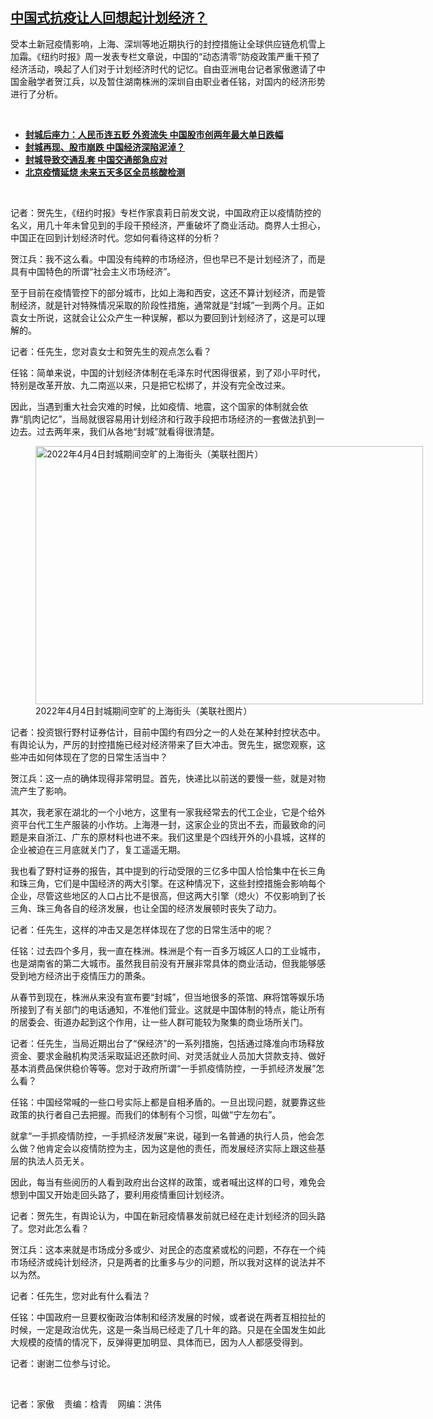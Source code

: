 <!--1651005960000-->
[中国式抗疫让人回想起计划经济？](https://www.rfa.org/mandarin/yataibaodao/jingmao/hc-04262022100616.html)
------

<p>受本土新冠疫情影响，上海、深圳等地近期执行的封控措施让全球供应链危机雪上加霜。《纽约时报》周一发表专栏文章说，中国的“动态清零”防疫政策严重干预了经济活动，唤起了人们对于计划经济时代的记忆。自由亚洲电台记者家傲邀请了中国金融学者贺江兵，以及暂住湖南株洲的深圳自由职业者任铭，对国内的经济形势进行了分析。</p><p><br/></p><ul><li><strong><a href="https://www.rfa.org/mandarin/yataibaodao/jingmao/hx1-04262022075813.html">封城后座力：人民币连五贬 外资流失 中国股市创两年最大单日跌幅</a></strong></li><li><a href="https://www.rfa.org/mandarin/zhuanlan/jingmaorediansaomiao/econ-03182022152148.html"><strong>封城再现、股市崩跌 中国经济深陷泥淖？</strong></a></li><li><strong><a href="https://www.rfa.org/mandarin/Xinwen/8-04242022155233.html">封城导致交通乱套 中国交通部急应对</a></strong></li><li><strong><a href="https://www.rfa.org/mandarin/Xinwen/6-04252022132759.html">北京疫情延烧 未来五天多区全员核酸检测</a></strong></li></ul><p><br/></p><p>记者：贺先生，《纽约时报》专栏作家袁莉日前发文说，中国政府正以疫情防控的名义，用几十年未曾见到的手段干预经济，严重破坏了商业活动。商界人士担心，中国正在回到计划经济时代。您如何看待这样的分析？</p><p>贺江兵：我不这么看。中国没有纯粹的市场经济，但也早已不是计划经济了，而是具有中国特色的所谓“社会主义市场经济”。</p><p>至于目前在疫情管控下的部分城市，比如上海和西安，这还不算计划经济，而是管制经济，就是针对特殊情况采取的阶段性措施，通常就是“封城”一到两个月。正如袁女士所说，这就会让公众产生一种误解，都以为要回到计划经济了，这是可以理解的。</p><p>记者：任先生，您对袁女士和贺先生的观点怎么看？</p><p>任铭：简单来说，中国的计划经济体制在毛泽东时代困得很紧，到了邓小平时代，特别是改革开放、九二南巡以来，只是把它松绑了，并没有完全改过来。</p><p>因此，当遇到重大社会灾难的时候，比如疫情、地震，这个国家的体制就会依靠“肌肉记忆”，当局就很容易用计划经济和行政手段把市场经济的一套做法扒到一边去。过去两年来，我们从各地“封城”就看得很清楚。</p><p><figure class="image-richtext image-inline captioned" style="width:620px;"><img alt="2022年4月4日封城期间空旷的上海街头（美联社图片）" height="413" src="https://www.rfa.org/mandarin/yataibaodao/jingmao/hc-04262022100616.html/hc0426e.jpg/@@images/12ccc043-0373-4489-9cce-0c6752a7e04d.jpeg" title="hc0426e.jpg" width="620"/><figcaption class="image-caption">2022年4月4日封城期间空旷的上海街头（美联社图片）</figcaption><small></small></figure></p><p>记者：投资银行野村证券估计，目前中国约有四分之一的人处在某种封控状态中。有舆论认为，严厉的封控措施已经对经济带来了巨大冲击。贺先生，据您观察，这些冲击如何体现在了您的日常生活当中？</p><p>贺江兵：这一点的确体现得非常明显。首先，快递比以前送的要慢一些，就是对物流产生了影响。</p><p>其次，我老家在湖北的一个小地方，这里有一家我经常去的代工企业，它是个给外资平台代工生产服装的小作坊。上海港一封，这家企业的货出不去，而最致命的问题是来自浙江、广东的原材料也进不来。我们这里是个四线开外的小县城，这样的企业被迫在三月底就关门了，复工遥遥无期。</p><p>我也看了野村证券的报告，其中提到的行动受限的三亿多中国人恰恰集中在长三角和珠三角，它们是中国经济的两大引擎。在这种情况下，这些封控措施会影响每个企业，尽管这些地区的人口占比不是很高，但这两大引擎（熄火）不仅影响到了长三角、珠三角各自的经济发展，也让全国的经济发展顿时丧失了动力。</p><p>记者：任先生，这样的冲击又是怎样体现在了您的日常生活中的呢？</p><p>任铭：过去四个多月，我一直在株洲。株洲是个有一百多万城区人口的工业城市，也是湖南省的第二大城市。虽然我目前没有开展非常具体的商业活动，但我能够感受到地方经济出于疫情压力的萧条。</p><p>从春节到现在，株洲从来没有宣布要“封城”，但当地很多的茶馆、麻将馆等娱乐场所接到了有关部门的电话通知，不准他们营业。这就是中国体制的特点，能让所有的居委会、街道办起到这个作用，让一些人群可能较为聚集的商业场所关门。</p><p>记者：任先生，当局近期出台了“保经济”的一系列措施，包括通过降准向市场释放资金、要求金融机构灵活采取延迟还款时间、对灵活就业人员加大贷款支持、做好基本消费品保供稳价等等。您对于政府所谓“一手抓疫情防控，一手抓经济发展”怎么看？</p><p>任铭：中国经常喊的一些口号实际上都是自相矛盾的。一旦出现问题，就要靠这些政策的执行者自己去把握。而我们的体制有个习惯，叫做“宁左勿右”。</p><p>就拿“一手抓疫情防控，一手抓经济发展”来说，碰到一名普通的执行人员，他会怎么做？他肯定会以疫情防控为主，因为这是他的责任，而发展经济实际上跟这些基层的执法人员无关。</p><p>因此，每当有些阅历的人看到政府出台这样的政策，或者喊出这样的口号，难免会想到中国又开始走回头路了，要利用疫情重回计划经济。</p><p>记者：贺先生，有舆论认为，中国在新冠疫情暴发前就已经在走计划经济的回头路了。您对此怎么看？</p><p>贺江兵：这本来就是市场成分多或少、对民企的态度紧或松的问题，不存在一个纯市场经济或纯计划经济，只是两者的比重多与少的问题，所以我对这样的说法并不以为然。</p><p>记者：任先生，您对此有什么看法？</p><p>任铭：中国政府一旦要权衡政治体制和经济发展的时候，或者说在两者互相拉扯的时候，一定是政治优先，这是一条当局已经走了几十年的路。只是在全国发生如此大规模的疫情的情况下，反弹得更加明显、具体而已，因为人人都感受得到。</p><p>记者：谢谢二位参与讨论。</p><p><br/></p><p>记者：家傲    责编：梒青    网编：洪伟</p>
